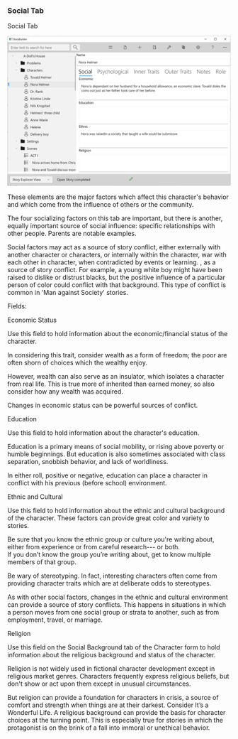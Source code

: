 ### Social Tab ###
Social Tab <br/>

![](Character-Social-Tab.png)

These elements are the major factors which affect this character's behavior and which come from the influence of others or the community. <br/>

The four socializing factors on this tab are important, but there is another, equally important source of social influence: specific relationships with other people.  Parents are notable examples. <br/>

Social factors may act as a source of story conflict, either externally with another character or characters, or internally within the character, war with each other in character, when contradicted by events or learning. , as a source of story conflict.  For example, a young white boy might have been raised to dislike or distrust blacks,  but the positive influence of a particular person of color  could conflict with that background.  This type of conflict is common in 'Man against Society' stories. <br/>

Fields: <br/>

Economic Status <br/>

Use this field to hold information about the economic/financial status of the character. <br/>

In considering this trait, consider wealth as a form of freedom; the poor are often shorn of choices which the wealthy enjoy. <br/>

However, wealth can also serve as an insulator, which isolates a character from real life. This is true more of inherited than earned money, so also consider how any wealth was acquired. <br/>

Changes in economic status can be powerful sources of conflict. <br/>

Education <br/>

Use this field to hold information about the character's education. <br/>

Education is a primary means of social mobility, or rising above poverty or humble beginnings.  But education is also sometimes associated with class separation, snobbish behavior, and lack of worldliness. <br/>

In either roll, positive or negative, education can place a character in conflict with his previous (before school) environment. <br/>

Ethnic and Cultural <br/>

Use this field to hold information  about the ethnic and cultural background of the character.  These factors can provide great color and variety to stories. <br/>

Be sure that you know the ethnic group or culture you're writing about, either from experience or from careful research--- or both.   <br/>
 If you don’t know the group you’re writing about, get to know multiple members of that group.  <br/>

Be wary of stereotyping.  In fact, interesting characters often come from providing character traits which are at deliberate odds to stereotypes. <br/>

As with other social factors, changes in the ethnic and cultural environment can provide a source of story conflicts.  This happens in situations in which a person moves from one social group or strata to another,  such as from employment, travel, or marriage. <br/>

Religion <br/>

Use this field on the Social Background tab of the Character form to hold information about the religious background and status of the character. <br/>

Religion is not widely used in fictional character development except in religious market genres.  Characters frequently express religious beliefs, but don't show or act upon them except in unusual circumstances. <br/>

But religion can provide a foundation for characters in crisis, a source of comfort and strength when things are at their darkest. Consider It’s a Wonderful Life. A religious background can provide the basis for character choices at the turning point.  This is especially true for stories in which the protagonist is on the brink of a fall into immoral or unethical behavior.  <br/>

